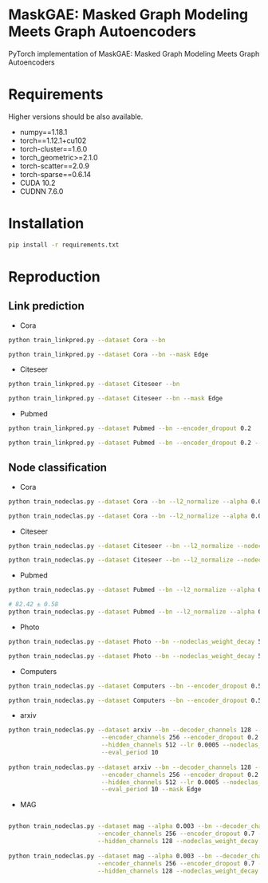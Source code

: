 # MaskGAE: Masked Graph Modeling Meets Graph Autoencoders
PyTorch implementation of MaskGAE: Masked Graph Modeling Meets Graph Autoencoders

# Requirements
Higher versions should be also available.

+ numpy==1.18.1
+ torch==1.12.1+cu102
+ torch-cluster==1.6.0
+ torch_geometric>=2.1.0
+ torch-scatter==2.0.9
+ torch-sparse==0.6.14
+ CUDA 10.2
+ CUDNN 7.6.0

# Installation

```bash
pip install -r requirements.txt
```

# Reproduction

## Link prediction
+ Cora
```bash
python train_linkpred.py --dataset Cora --bn

python train_linkpred.py --dataset Cora --bn --mask Edge
```

+ Citeseer
```bash
python train_linkpred.py --dataset Citeseer --bn

python train_linkpred.py --dataset Citeseer --bn --mask Edge
```

+ Pubmed
```bash
python train_linkpred.py --dataset Pubmed --bn --encoder_dropout 0.2

python train_linkpred.py --dataset Pubmed --bn --encoder_dropout 0.2 --mask Edge
```

## Node classification

+ Cora
```bash
python train_nodeclas.py --dataset Cora --bn --l2_normalize --alpha 0.004

python train_nodeclas.py --dataset Cora --bn --l2_normalize --alpha 0.003 --mask Edge --eval_period 10
```

+ Citeseer
```bash
python train_nodeclas.py --dataset Citeseer --bn --l2_normalize --nodeclas_weight_decay 0.1 --alpha 0.001 --lr 0.02

python train_nodeclas.py --dataset Citeseer --bn --l2_normalize --nodeclas_weight_decay 0.1 --alpha 0.001  --lr 0.02 --mask Edge  --eval_period 20
```

+ Pubmed
```bash
python train_nodeclas.py --dataset Pubmed --bn --l2_normalize --alpha 0.001  --encoder_dropout 0.5 --decoder_dropout 0.5

# 82.42 ± 0.58
python train_nodeclas.py --dataset Pubmed --bn --l2_normalize --alpha 0.001  --encoder_dropout 0.5 --mask Edge
```

+ Photo
```bash
python train_nodeclas.py --dataset Photo --bn --nodeclas_weight_decay 5e-3 --decoder_channels 128 --lr 0.005

python train_nodeclas.py --dataset Photo --bn --nodeclas_weight_decay 5e-3 --decoder_channels 64 --mask Edge

```

+ Computers
```bash
python train_nodeclas.py --dataset Computers --bn --encoder_dropout 0.5 --alpha 0.002 --encoder_channels 128 --hidden_channels 256 --eval_period 20

python train_nodeclas.py --dataset Computers --bn --encoder_dropout 0.5 --alpha 0.003 --encoder_channels 128 --hidden_channels 256 --eval_period 10 --mask Edge
```

+ arxiv
```bash
python train_nodeclas.py --dataset arxiv --bn --decoder_channels 128 --decoder_dropout 0. --decoder_layers 4 \
                          --encoder_channels 256 --encoder_dropout 0.2 --encoder_layers 4 \
                          --hidden_channels 512 --lr 0.0005 --nodeclas_weight_decay 0 --weight_decay 0.0001 --epochs 100  \
                          --eval_period 10 
                 
python train_nodeclas.py --dataset arxiv --bn --decoder_channels 128 --decoder_dropout 0. --decoder_layers 4 \
                          --encoder_channels 256 --encoder_dropout 0.2 --encoder_layers 4 \
                          --hidden_channels 512 --lr 0.0005 --nodeclas_weight_decay 0 --weight_decay 0.0001 --epochs 100  \
                          --eval_period 10 --mask Edge
```

+ MAG
```bash

python train_nodeclas.py --dataset mag --alpha 0.003 --bn --decoder_channels 128\
                         --encoder_channels 256 --encoder_dropout 0.7 --epochs 100 \
                         --hidden_channels 128 --nodeclas_weight_decay 1e-5 --weight_decay 5e-5 --eval_period 10                   
                          
python train_nodeclas.py --dataset mag --alpha 0.003 --bn --decoder_channels 128\
                         --encoder_channels 256 --encoder_dropout 0.7 --epochs 100 \
                         --hidden_channels 128 --nodeclas_weight_decay 1e-5 --weight_decay 5e-5 --eval_period 10 --mask Edge   
```
